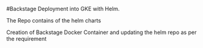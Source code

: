 # Backstage Deployment into GKE with Helm.


The Repo contains of the helm charts


Creation of Backstage Docker Container and updating the helm repo as per the requirement
